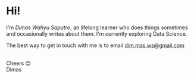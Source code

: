 <!--
**Dim-mas/Dim-mas** is a ✨ _special_ ✨ repository because its `README.md` (this file) appears on your GitHub profile.

Here are some ideas to get you started:

- 🔭 I’m currently working on ...
- 🌱 I’m currently learning ...
- 👯 I’m looking to collaborate on ...
- 🤔 I’m looking for help with ...
- 💬 Ask me about ...
- 📫 How to reach me: ...
- 😄 Pronouns: ...
- ⚡ Fun fact: ...
-->

# Hi! 
I'm *Dimas Wahyu Saputro*, an lifelong learner who does things sometimes and occasionally writes about them.
I'm currently exploring Data Science.

The best way to get in touch with me is to email dim.mas.ws@gmail.com

\
Cheers 😊 \
Dimas
